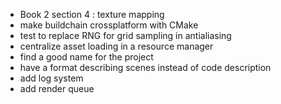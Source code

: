 
- Book 2 section 4 : texture mapping
- make buildchain crossplatform with CMake
- test to replace RNG for grid sampling in antialiasing
- centralize asset loading in a resource manager
- find a good name for the project
- have a format describing scenes instead of code description
- add log system
- add render queue